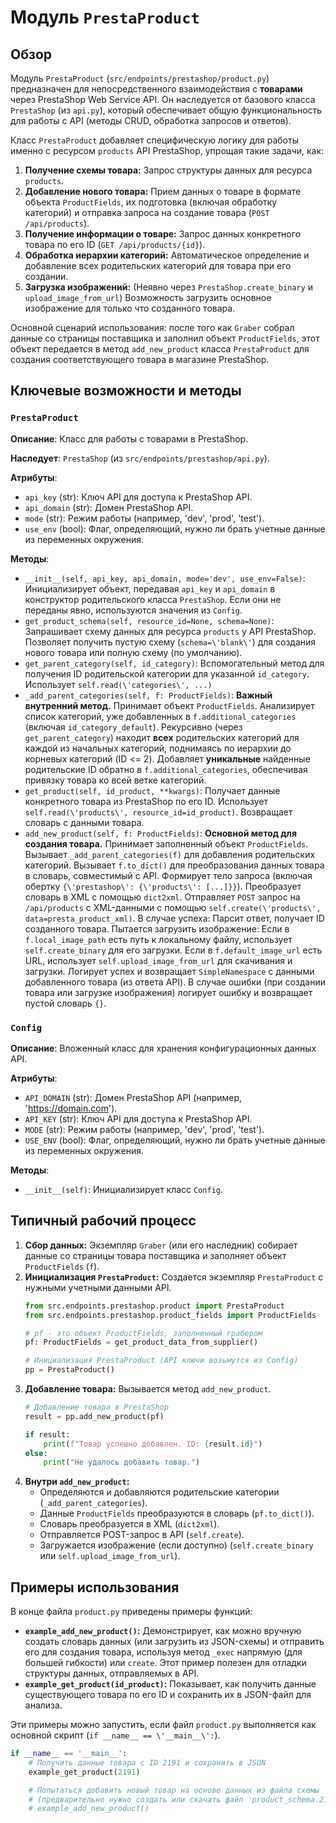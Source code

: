 # Модуль `PrestaProduct`

## Обзор

Модуль `PrestaProduct` (`src/endpoints/prestashop/product.py`) предназначен для непосредственного взаимодействия с **товарами** через PrestaShop Web Service API. Он наследуется от базового класса `PrestaShop` (из `api.py`), который обеспечивает общую функциональность для работы с API (методы CRUD, обработка запросов и ответов).

Класс `PrestaProduct` добавляет специфическую логику для работы именно с ресурсом `products` API PrestaShop, упрощая такие задачи, как:

1.  **Получение схемы товара:** Запрос структуры данных для ресурса `products`.
2.  **Добавление нового товара:** Прием данных о товаре в формате объекта `ProductFields`, их подготовка (включая обработку категорий) и отправка запроса на создание товара (`POST /api/products`).
3.  **Получение информации о товаре:** Запрос данных конкретного товара по его ID (`GET /api/products/{id}`).
4.  **Обработка иерархии категорий:** Автоматическое определение и добавление всех родительских категорий для товара при его создании.
5.  **Загрузка изображений:** (Неявно через `PrestaShop.create_binary` и `upload_image_from_url`) Возможность загрузить основное изображение для только что созданного товара.

Основной сценарий использования: после того как `Graber` собрал данные со страницы поставщика и заполнил объект `ProductFields`, этот объект передается в метод `add_new_product` класса `PrestaProduct` для создания соответствующего товара в магазине PrestaShop.

## Ключевые возможности и методы

### `PrestaProduct`

**Описание**: Класс для работы с товарами в PrestaShop.

**Наследует**:  `PrestaShop` (из `src/endpoints/prestashop/api.py`).

**Атрибуты**:

*   `api_key` (str): Ключ API для доступа к PrestaShop API.
*   `api_domain` (str): Домен PrestaShop API.
*   `mode` (str): Режим работы (например, 'dev', 'prod', 'test').
*   `use_env` (bool): Флаг, определяющий, нужно ли брать учетные данные из переменных окружения.

**Методы**:

*   `__init__(self, api_key, api_domain, mode='dev', use_env=False)`: Инициализирует объект, передавая `api_key` и `api_domain` в конструктор родительского класса `PrestaShop`. Если они не переданы явно, используются значения из `Config`.
*   `get_product_schema(self, resource_id=None, schema=None)`: Запрашивает схему данных для ресурса `products` у API PrestaShop. Позволяет получить пустую схему (`schema=\'blank\'`) для создания нового товара или полную схему (по умолчанию).
*   `get_parent_category(self, id_category)`: Вспомогательный метод для получения ID родительской категории для указанной `id_category`. Использует `self.read(\'categories\', ...)`
*   `_add_parent_categories(self, f: ProductFields)`: **Важный внутренний метод.** Принимает объект `ProductFields`. Анализирует список категорий, уже добавленных в `f.additional_categories` (включая `id_category_default`). Рекурсивно (через `get_parent_category`) находит **всех** родительских категорий для каждой из начальных категорий, поднимаясь по иерархии до корневых категорий (ID <= 2). Добавляет **уникальные** найденные родительские ID обратно в `f.additional_categories`, обеспечивая привязку товара ко всей ветке категорий.
*   `get_product(self, id_product, **kwargs)`: Получает данные конкретного товара из PrestaShop по его ID. Использует `self.read(\'products\', resource_id=id_product)`. Возвращает словарь с данными товара.
*   `add_new_product(self, f: ProductFields)`: **Основной метод для создания товара.** Принимает заполненный объект `ProductFields`. Вызывает `_add_parent_categories(f)` для добавления родительских категорий. Вызывает `f.to_dict()` для преобразования данных товара в словарь, совместимый с API. Формирует тело запроса (включая обертку `{\'prestashop\': {\'products\': [...]}}`). Преобразует словарь в XML с помощью `dict2xml`. Отправляет `POST` запрос на `/api/products` с XML-данными с помощью `self.create(\'products\', data=presta_product_xml)`. В случае успеха: Парсит ответ, получает ID созданного товара. Пытается загрузить изображение: Если в `f.local_image_path` есть путь к локальному файлу, использует `self.create_binary` для его загрузки. Если в `f.default_image_url` есть URL, использует `self.upload_image_from_url` для скачивания и загрузки. Логирует успех и возвращает `SimpleNamespace` с данными добавленного товара (из ответа API). В случае ошибки (при создании товара или загрузке изображения) логирует ошибку и возвращает пустой словарь `{}`.

### `Config`

**Описание**: Вложенный класс для хранения конфигурационных данных API.

**Атрибуты**:

*   `API_DOMAIN` (str): Домен PrestaShop API (например, 'https://domain.com').
*   `API_KEY` (str): Ключ API для доступа к PrestaShop API.
*   `MODE` (str): Режим работы (например, 'dev', 'prod', 'test').
*   `USE_ENV` (bool): Флаг, определяющий, нужно ли брать учетные данные из переменных окружения.

**Методы**:

*   `__init__(self)`: Инициализирует класс `Config`.

## Типичный рабочий процесс

1.  **Сбор данных:** Экземпляр `Graber` (или его наследник) собирает данные со страницы товара поставщика и заполняет объект `ProductFields` (`f`).
2.  **Инициализация `PrestaProduct`:** Создается экземпляр `PrestaProduct` с нужными учетными данными API.
    ```python
    from src.endpoints.prestashop.product import PrestaProduct
    from src.endpoints.prestashop.product_fields import ProductFields

    # pf - это объект ProductFields, заполненный грабером
    pf: ProductFields = get_product_data_from_supplier()

    # Инициализация PrestaProduct (API ключи возьмутся из Config)
    pp = PrestaProduct()
    ```
3.  **Добавление товара:** Вызывается метод `add_new_product`.
    ```python
    # Добавление товара в PrestaShop
    result = pp.add_new_product(pf)

    if result:
        print(f"Товар успешно добавлен. ID: {result.id}")
    else:
        print("Не удалось добавить товар.")
    ```
4.  **Внутри `add_new_product`:**
    *   Определяются и добавляются родительские категории (`_add_parent_categories`).
    *   Данные `ProductFields` преобразуются в словарь (`pf.to_dict()`).
    *   Словарь преобразуется в XML (`dict2xml`).
    *   Отправляется POST-запрос в API (`self.create`).
    *   Загружается изображение (если доступно) (`self.create_binary` или `self.upload_image_from_url`).

## Примеры использования

В конце файла `product.py` приведены примеры функций:

*   **`example_add_new_product()`:** Демонстрирует, как можно вручную создать словарь данных (или загрузить из JSON-схемы) и отправить его для создания товара, используя метод `_exec` напрямую (для большей гибкости) или `create`. Этот пример полезен для отладки структуры данных, отправляемых в API.
*   **`example_get_product(id_product)`:** Показывает, как получить данные существующего товара по его ID и сохранить их в JSON-файл для анализа.

Эти примеры можно запустить, если файл `product.py` выполняется как основной скрипт (`if __name__ == \'__main__\':`).

```python
if __name__ == '__main__':
    # Получить данные товара с ID 2191 и сохранить в JSON
    example_get_product(2191)

    # Попытаться добавить новый товар на основе данных из файла схемы
    # (предварительно нужно создать или скачать файл 'product_schema.2191_....json')
    # example_add_new_product()